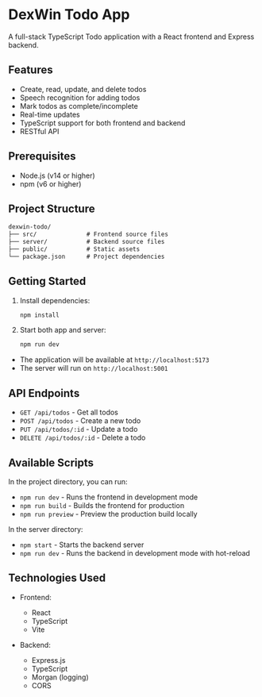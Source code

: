 # DexWin Todo App

A full-stack TypeScript Todo application with a React frontend and Express backend.

## Features

- Create, read, update, and delete todos
- Speech recognition for adding todos
- Mark todos as complete/incomplete
- Real-time updates
- TypeScript support for both frontend and backend
- RESTful API

## Prerequisites

- Node.js (v14 or higher)
- npm (v6 or higher)

## Project Structure

``` markdown
dexwin-todo/
├── src/              # Frontend source files
├── server/           # Backend source files
├── public/           # Static assets
└── package.json      # Project dependencies
```

## Getting Started

1. Install dependencies:

   ```bash
   npm install
   ```

2. Start both app and server:

   ```bash
   npm run dev
   ```

- The application will be available at `http://localhost:5173`
- The server will run on `http://localhost:5001`

## API Endpoints

- `GET /api/todos` - Get all todos
- `POST /api/todos` - Create a new todo
- `PUT /api/todos/:id` - Update a todo
- `DELETE /api/todos/:id` - Delete a todo

## Available Scripts

In the project directory, you can run:

- `npm run dev` - Runs the frontend in development mode
- `npm run build` - Builds the frontend for production
- `npm run preview` - Preview the production build locally

In the server directory:

- `npm start` - Starts the backend server
- `npm run dev` - Runs the backend in development mode with hot-reload

## Technologies Used

- Frontend:
  - React
  - TypeScript
  - Vite

- Backend:
  - Express.js
  - TypeScript
  - Morgan (logging)
  - CORS
